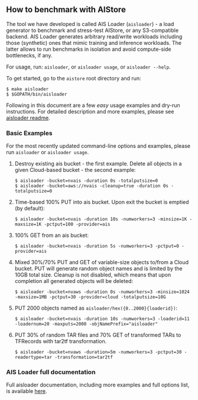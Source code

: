 ## How to benchmark with AIStore

The tool we have developed is called AIS Loader (`aisloader`) - a load generator to benchmark and stress-test AIStore, or any S3-compatible backend. AIS Loader generates arbitrary read/write workloads including those (synthetic) ones that mimic training and inference workloads. The latter allows to run benchmarks in isolation and avoid compute-side bottlenecks, if any.

For usage, run: `aisloader`, or `aisloader usage`, or `aisloader --help`.

To get started, go to the `aistore` root directory and run:

```console
$ make aisloader
$ $GOPATH/bin/aisloader
```

Following in this document are a few *easy* usage examples and dry-run instructions. For detailed description and more examples, please see [aisloader readme](/docs/aisloader.md).

### Basic Examples

For the most recently updated command-line options and examples, please run `aisloader` or `aisloader usage`.

1. Destroy existing ais bucket - the first example. Delete all objects in a given Cloud-based bucket - the second example:

    ```console
    $ aisloader -bucket=nvais -duration 0s -totalputsize=0
    $ aisloader -bucket=aws://nvais -cleanup=true -duration 0s -totalputsize=0
    ```

2. Time-based 100% PUT into ais bucket. Upon exit the bucket is emptied (by default):

    ```console
    $ aisloader -bucket=nvais -duration 10s -numworkers=3 -minsize=1K -maxsize=1K -pctput=100 -provider=ais
    ```

3. 100% GET from an ais bucket:

    ```console
    $ aisloader -bucket=nvais -duration 5s -numworkers=3 -pctput=0 -provider=ais
    ```

4. Mixed 30%/70% PUT and GET of variable-size objects to/from a Cloud bucket. PUT will generate random object names and is limited by the 10GB total size. Cleanup is not disabled, which means that upon completion all generated objects will be deleted:

    ```console
    $ aisloader -bucket=nvaws -duration 0s -numworkers=3 -minsize=1024 -maxsize=1MB -pctput=30 -provider=cloud -totalputsize=10G
    ```

5. PUT 2000 objects named as `aisloader/hex({0..2000}{loaderid})`:

    ```console
    $ aisloader -bucket=nvais -duration 10s -numworkers=3 -loaderid=11 -loadernum=20 -maxputs=2000 -objNamePrefix="aisloader"
    ```

6. PUT 30% of random TAR files and 70% GET of transformed TARs to TFRecords with tar2tf transformation.

    ```console
    $ aisloader -bucket=nvaws -duration=5m -numworkers=3 -pctput=30 -readertype=tar -transformation=tar2tf
    ```

### AIS Loader full documentation

Full aisloader documentation, including more examples and full options list, is available [here](/docs/aisloader.md).
